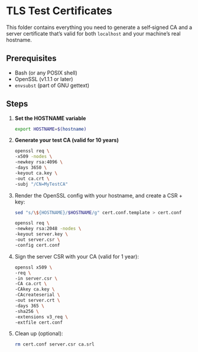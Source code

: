 # TLS Test Certificates

This folder contains everything you need to generate a self‑signed CA and a server certificate that’s valid for both `localhost` and your machine’s real hostname.

## Prerequisites

- Bash (or any POSIX shell)
- OpenSSL (v1.1.1 or later)
- `envsubst` (part of GNU gettext)

## Steps

1. **Set the HOSTNAME variable**
   ```bash
   export HOSTNAME=$(hostname)
2. **Generate your test CA (valid for 10 years)**

   ```bash
   openssl req \
   -x509 -nodes \
   -newkey rsa:4096 \
   -days 3650 \
   -keyout ca.key \
   -out ca.crt \
   -subj "/CN=MyTestCA"

3. Render the OpenSSL config with your hostname, and create a CSR + key:
   ```bash
   sed "s/\${HOSTNAME}/$HOSTNAME/g" cert.conf.template > cert.conf
   ```
   ```bash
   openssl req \
   -newkey rsa:2048 -nodes \
   -keyout server.key \
   -out server.csr \
   -config cert.conf
   
4. Sign the server CSR with your CA (valid for 1 year):
   ```bash
   openssl x509 \
   -req \
   -in server.csr \
   -CA ca.crt \
   -CAkey ca.key \
   -CAcreateserial \
   -out server.crt \
   -days 365 \
   -sha256 \
   -extensions v3_req \
   -extfile cert.conf
   
5. Clean up (optional):
   ```bash
   rm cert.conf server.csr ca.srl